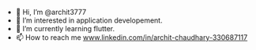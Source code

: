 - 👋 Hi, I’m @archit3777
- 👀 I’m interested in application developement.
- 🌱 I’m currently learning flutter.
- 📫 How to reach me www.linkedin.com/in/archit-chaudhary-330687117


<!---
archit3777/archit3777 is a ✨ special ✨ repository because its `README.md` (this file) appears on your GitHub profile.
You can click the Preview link to take a look at your changes.
--->
